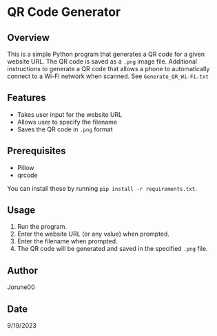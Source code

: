 # QR Code Generator

## Overview
This is a simple Python program that generates a QR code for a given website URL. The QR code is saved as a `.png` image file. Additional instructions to generate a QR code that allows a phone to automatically connect to a Wi-Fi network when scanned. See `Generate_QR_Wi-Fi.txt`

## Features
- Takes user input for the website URL
- Allows user to specify the filename
- Saves the QR code in `.png` format

## Prerequisites
- Pillow
- qrcode

You can install these by running `pip install -r requirements.txt`.

## Usage
1. Run the program.
2. Enter the website URL (or any value) when prompted.
3. Enter the filename when prompted.
4. The QR code will be generated and saved in the specified `.png` file.

## Author
Jorune00

## Date
9/19/2023

